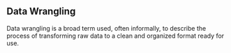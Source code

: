 ## Data Wrangling

Data wrangling is a broad term used, often informally, to describe the process of transforming raw data to a clean and organized format ready for use.

